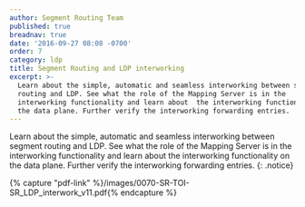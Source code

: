 ```yaml
---
author: Segment Routing Team
published: true
breadnav: true
date: '2016-09-27 08:08 -0700'
order: 7
category: ldp
title: Segment Routing and LDP interworking
excerpt: >-
  Learn about the simple, automatic and seamless interworking between segment
  routing and LDP. See what the role of the Mapping Server is in the
  interworking functionality and learn about  the interworking functionality on
  the data plane. Further verify the interworking forwarding entries.
---
```


Learn about the simple, automatic and seamless interworking between segment routing and LDP. See what the role of the Mapping Server is in the interworking functionality and learn about  the interworking functionality on the data plane. Further verify the interworking forwarding entries.
{: .notice}  

{% capture "pdf-link" %}/images/0070-SR-TOI-SR_LDP_interwork_v11.pdf{% endcapture %}

<script src="{{ '/assets/js/pdfobject.min.js' | relative_url }}"></script>
<div class="fitvidsignore" id="pdf"></div>
<script>PDFObject.embed(" {{ pdf-link }} ", "#pdf", {height: "21.5em", width: "31.3em"});</script>
